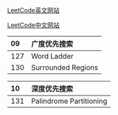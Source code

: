 


[LeetCode英文网站](https://leetcode.com/problemset/algorithms/)

[LeetCode中文网站](https://leetcode-cn.com/problemset/algorithms/)


|09  | 广度优先搜索
| :------| :------
|127 |  Word Ladder
|130 |  Surrounded Regions


|10  | 深度优先搜索
| :------| :------
|131 |  Palindrome Partitioning
